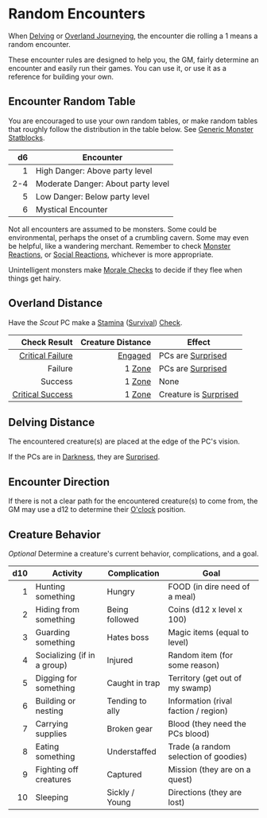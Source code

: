 # Random Encounters

When [Delving](../../Game%20Procedures/Exploration/Delving.md) or [Overland Journeying](../../Game%20Procedures/Exploration/Overland%20Journeys.md), the encounter die rolling a 1 means a random encounter.

These encounter rules are designed to help you, the GM, fairly determine an encounter and easily run their games. You can use it, or use it as a reference for building your own.

## Encounter Random Table

You are encouraged to use your own random tables, or make random tables that roughly follow the distribution in the table below. See [Generic Monster Statblocks](Generic%20Monster%20Statblocks.md).

|  d6 | Encounter                          |
| --: | ---------------------------------- |
|   1 | High Danger: Above party level     |
| 2-4 | Moderate Danger: About party level |
|   5 | Low Danger: Below party level      |
|   6 | Mystical Encounter                 |

Not all encounters are assumed to be monsters. Some could be environmental, perhaps the onset of a crumbling cavern. Some may even be helpful, like a wandering merchant. Remember to check [Monster Reactions](../../Game%20Procedures/Social%20Procedures/Monster%20Reactions.md), or [Social Reactions](../../Game%20Procedures/Social%20Procedures/Social%20Reactions.md), whichever is more appropriate.

Unintelligent monsters make [Morale Checks](Morale.md#Morale%20Checks) to decide if they flee when things get hairy.

## Overland Distance

Have the *Scout* PC make a [Stamina](../../Player%20Characters/Attributes/Stamina.md) ([Survival](../../Player%20Characters/Skills/Survival.md)) [Check](../../Game%20Procedures/Core%20Procedures/Check.md).

|                                                                                Check Result |                                           Creature Distance | Effect                                                                   |
| ------------------------------------------------------------------------------------------: | ----------------------------------------------------------: | ------------------------------------------------------------------------ |
| [Critical Failure](../../Game%20Procedures/Die%20Rolling%20Mechanics/Critical%20Failure.md) |    [Engaged](../../Game%20Procedures/Conditions/Engaged.md) | PCs are [Surprised](../../Game%20Procedures/Conditions/Surprised.md)     |
|                                                                                     Failure | 1 [Zone](../../Game%20Procedures/Core%20Procedures/Zone.md) | PCs are [Surprised](../../Game%20Procedures/Conditions/Surprised.md)     |
|                                                                                     Success | 1 [Zone](../../Game%20Procedures/Core%20Procedures/Zone.md) | None                                                                     |
| [Critical Success](../../Game%20Procedures/Die%20Rolling%20Mechanics/Critical%20Success.md) | 1 [Zone](../../Game%20Procedures/Core%20Procedures/Zone.md) | Creature is [Surprised](../../Game%20Procedures/Conditions/Surprised.md) |

## Delving Distance

The encountered creature(s) are placed at the edge of the PC's vision.

If the PCs are in [Darkness](../../Game%20Procedures/Hazards/Darkness.md), they are [Surprised](../../Game%20Procedures/Conditions/Surprised.md).

## Encounter Direction

If there is not a clear path for the encountered creature(s) to come from, the GM may use a d12 to determine their [O'clock](https://en.wikipedia.org/wiki/Clock_position) position.

## Creature Behavior

*Optional*
Determine a creature's current behavior, complications, and a goal.

| d10 | Activity                    | Complication    | Goal                                  |
| --: | --------------------------- | --------------- | ------------------------------------- |
|   1 | Hunting something           | Hungry          | FOOD (in dire need of a meal)         |
|   2 | Hiding from something       | Being followed  | Coins (d12 x level x 100)             |
|   3 | Guarding something          | Hates boss      | Magic items (equal to level)          |
|   4 | Socializing (if in a group) | Injured         | Random item (for some reason)         |
|   5 | Digging for something       | Caught in trap  | Territory (get out of my swamp)       |
|   6 | Building or nesting         | Tending to ally | Information (rival faction / region)  |
|   7 | Carrying supplies           | Broken gear     | Blood (they need the PCs blood)       |
|   8 | Eating something            | Understaffed    | Trade (a random selection of goodies) |
|   9 | Fighting off creatures      | Captured        | Mission (they are on a quest)         |
|  10 | Sleeping                    | Sickly / Young  | Directions (they are lost)            |
